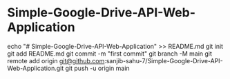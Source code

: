 # Simple-Google-Drive-API-Web-Application
echo "# Simple-Google-Drive-API-Web-Application" >> README.md
git init
git add README.md
git commit -m "first commit"
git branch -M main
git remote add origin git@github.com:sanjib-sahu-7/Simple-Google-Drive-API-Web-Application.git
git push -u origin main
